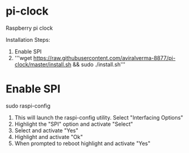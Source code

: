 # pi-clock
Raspberry pi clock

Installation Steps:

  1. Enable SPI
  2. '''wget https://raw.githubusercontent.com/aviralverma-8877/pi-clock/master/install.sh && sudo ./install.sh'''

# Enable SPI
sudo raspi-config

  1. This will launch the raspi-config utility. Select "Interfacing Options"
  2. Highlight the "SPI" option and activate "Select"
  3. Select and activate "Yes"
  4. Highlight and activate "Ok"
  5. When prompted to reboot highlight and activate "Yes"
